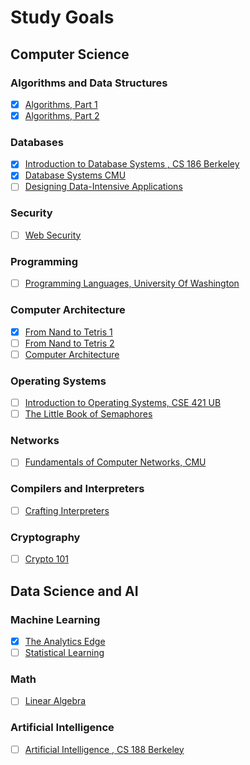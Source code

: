# Study Goals

## Computer Science

### Algorithms and Data Structures
- [x] [Algorithms, Part 1](https://www.coursera.org/learn/algorithms-part1)
- [x] [Algorithms, Part 2](https://www.coursera.org/learn/algorithms-part2)

### Databases
- [x] [Introduction to Database Systems , CS 186 Berkeley](https://archive.org/details/UCBerkeley_Course_Computer_Science_186)
- [x] [Database Systems CMU](https://15445.courses.cs.cmu.edu/)
- [ ] [Designing Data-Intensive Applications](https://dataintensive.net/)

### Security
- [ ] [Web Security](https://web.stanford.edu/class/cs253/)


### Programming
- [ ] [Programming Languages, University Of Washington](https://www.coursera.org/learn/programming-languages)


### Computer Architecture
- [x] [From Nand to Tetris 1](https://www.coursera.org/learn/build-a-computer)
- [ ] [From Nand to Tetris 2](https://www.coursera.org/learn/nand2tetris2)
- [ ] [Computer Architecture](https://safari.ethz.ch/architecture/fall2019/doku.php?id=schedule)

### Operating Systems
- [ ] [Introduction to Operating Systems, CSE 421 UB](https://www.ops-class.org/)
- [ ] [The Little Book of Semaphores](http://greenteapress.com/semaphores/LittleBookOfSemaphores.pdf)

### Networks
- [ ] [Fundamentals of Computer Networks, CMU](http://ini740.com/F18/)

### Compilers and Interpreters
- [ ] [Crafting Interpreters](http://craftinginterpreters.com/)


### Cryptography
- [ ] [Crypto 101](https://www.crypto101.io/)


## Data Science and AI

### Machine Learning
- [x] [The Analytics Edge](https://www.edx.org/course/analytics-edge-mitx-15-071x-3)
- [ ] [Statistical Learning](https://lagunita.stanford.edu/courses/humanitiessciences/statlearning/winter2016/info)

### Math
- [ ] [Linear Algebra](http://immersivemath.com/ila/index.html)

### Artificial Intelligence
- [ ] [Artificial Intelligence , CS 188 Berkeley](https://courses.edx.org/courses/BerkeleyX/CS188.1x-4/1T2015/info)
